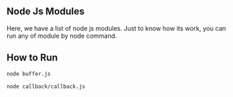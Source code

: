 
## Node Js Modules

Here, we have a list of node js modules. Just to know how its work, you can run any of module by node command.

## How to Run

```bash
node buffer.js

node callback/callback.js
```
